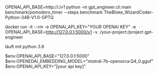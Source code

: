 OPENAI_API_BASE=http://<host>:<port>/v1 python -m gpt_engineer.cli.main benchmark/pomodoro_timer --steps benchmark TheBloke_WizardCoder-Python-34B-V1.0-GPTQ



docker run -it --rm -e OPENAI_API_KEY="YOUR OPENAI KEY" -e OPENAI_API_BASE=http://127.0.0.1:5000/v1 -v ./your-project:/project gpt-engineer

läuft mit python 3.8


$env:OPENAI_API_BASE="127.0.0.1:5000"
$env:OPENEDAI_EMBEDDING_MODEL="mistral-7b-openorca.Q4_0.gguf"
$env:OPENAI_API_KEY="[your api key]"

